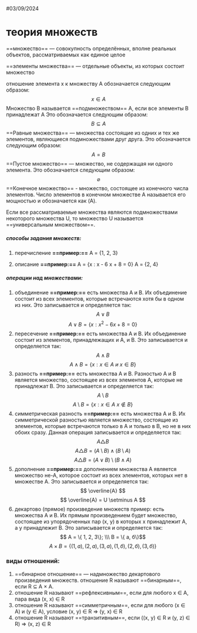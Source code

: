 #03/09/2024
# теория множеств


==множество== — совокупность определённых, вполне реальных объектов, рассматриваемых как единое целое

==элементы множества== — отдельные объекты, из которых состоит множество

отношение элемента x к множеству A обозначается следующим образом: $$ x \in A $$
Множество B называется ==подмножеством== A, если все элементы B принадлежат A Это обозначается следующим образом: $$ B \subseteq A $$
==Равные множества== — множества состоящие из одних и тех же элементов, являющиеся подмножествами друг друга. Это обозначается следующим образом: $$ A = B $$
==Пустое множество== — множество, не содержащая ни одного элемента. Это обозначается следующим образом: $$ \varnothing $$
==Конечное множество== - множество, состоящее из конечного числа элементов. Число элементов в конечном множестве A называется его мощностью и обозначается как (A).

Если все рассматриваемые множества являются подмножествами некоторого множества U, то множество U называется ==универсальным множеством==.

##### способы задания множеств:
1. перечисление
	**==пример:==**
	A = {1, 2, 3}
	
2. описание
	**==пример:==**
	A = {x : x - 6 x + 8 = 0}
	A = {2, 4}

##### операции над множествами:
1. объединение
	**==пример:==** есть множества A и B. Их объединение состоит из всех элементов, которые встречаются хотя бы в одном из них. Это записывается и определяется так: $$ A \vee B $$ $$ A \vee B = \{x: x^2 - 6 x + 8 = 0\} $$
2. пересечение
	**==пример:==** есть множества A и B. Их объединение состоит из элементов, принадлежащих и A, и B. Это записывается и определяется так: $$ A \wedge B $$ $$ A \wedge B = \{ x: x \in A\ и\ x \in B\} $$
3.  разность
	**==пример:==** есть множества A и B. Разностью A и B является множество, состоящее из всех элементов A, которые не принадлежат B. Это записывается и определяется так: $$ A \setminus B $$$$ A \setminus B = \{x: x \in A\ x \notin B \}$$
4. cимметрическая разность
	**==пример:==** есть множества A и B. Их симметрической разностью является множество, состоящие из элементов, которые встречаются только в A и только в B, но не в них обоих сразу. Данная операция записывается и определяется так: $$ A \triangle B $$ $$ A \triangle B = (A \setminus B) \wedge (B \setminus A) $$ $$  A \triangle B = (A \vee B) \setminus (B \wedge A) $$
5. дополнение
	**==пример:==** дополнением множества А является множество не-А, которое состоит из всех элементов, которых нет в множестве A. Это записывается и определяется так: $$ \overline{A} $$ $$ \overline{A} = U \setminus A $$
6.  декартово (прямое) произведение множеств
	пример: есть множества A и B. Их прямым произведением будет множество, состоящее из упорядоченных пар (x, y) в которых x принадлежит A, а y принадлежит B. Это записывается и определяется так: $$ A = \{ 1, 2, 3\}; \\\ B = \{ а, б\}$$ $$ A \times B = \{ (1, а), (2, а), (3, а), (1, б), (2, б), (3, б)\} $$

### виды отношений:

1. ==бинарное отношение== — надмножество декартового произведения множеств. 
   отношение R называют ==бинарным==, если R ⊆ A × A.
2. отношение R называют ==рефлексивным==, если для любого x ∈ A, пара вида (x, x) ∈ R
3. отношение R называют ==симметричным==, если для любого (x ∈ A) и (y ∈ A), условие (x, y) ∈ R ⇒ (y, x) ∈ R
4. отношение R называют ==транзитивным==, если ((x, y) ∈ R и (y, z) ∈ R) ⇒ (x, z) ∈ R

